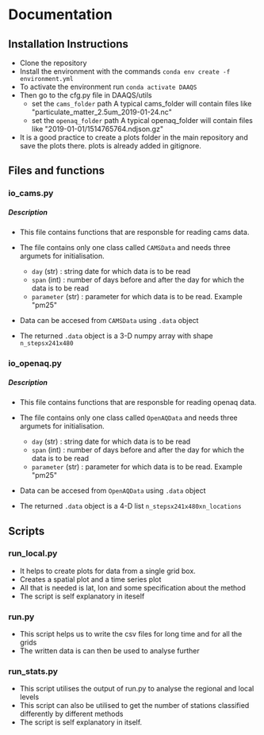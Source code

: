 # Documentation

## Installation Instructions


- Clone the repository
- Install the environment with the commands
    `conda env create -f environment.yml`
- To activate the environment run 
    `conda activate DAAQS`
- Then go to the cfg.py file in DAAQS/utils
    - set the `cams_folder` path
    A typical cams_folder will contain files like "particulate_matter_2.5um_2019-01-24.nc"  
    - set the `openaq_folder` path
    A typical openaq_folder will contain files like "2019-01-01/1514765764.ndjson.gz"
- It is a good practice to create a plots folder in the main repository and save the plots there. plots is already added in gitignore.

## Files and functions

### io_cams.py

##### Description
- This file contains functions that are responsble for reading cams data.
- The file contains only one class called `CAMSData` and needs three argumets for initialisation.
    - `day` (str) : string date for which data is to be read
    - `span` (int) : number of days before and after the day for which the data is to be read
    - `parameter` (str) : parameter for which data is to be read. Example "pm25"
- Data can be accesed from `CAMSData` using `.data` object

- The returned `.data` object is a 3-D numpy array with shape `n_stepsx241x480`

### io_openaq.py

##### Description
- This file contains functions that are responsble for reading openaq data.
- The file contains only one class called `OpenAQData` and needs three argumets for initialisation.
    - `day` (str) : string date for which data is to be read
    - `span` (int) : number of days before and after the day for which the data is to be read
    - `parameter` (str) : parameter for which data is to be read. Example "pm25"
- Data can be accesed from `OpenAQData` using `.data` object

- The returned `.data` object is a 4-D list `n_stepsx241x480xn_locations`


## Scripts

### run_local.py

- It helps to create plots for data from a single grid box.
- Creates a spatial plot and a time series plot
- All that is needed is lat, lon and some specification about the method
- The script is self explanatory in iteself

### run.py

- This script helps us to write the csv files for long time and for all the grids
- The written data is can then be used to analyse further

### run_stats.py

- This script utilises the output of run.py to analyse the regional and local levels
- This script can also be utilised to get the number of stations classified differently by different methods
- The script is self explanatory in itself.